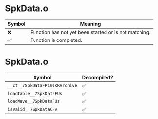 # SpkData.o
| Symbol | Meaning 
| ------------- | ------------- 
| :x: | Function has not yet been started or is not matching. 
| :white_check_mark: | Function is completed. 


# SpkData.o
| Symbol | Decompiled? |
| ------------- | ------------- |
| `__ct__7SpkDataFP10JKRArchive` | :white_check_mark: |
| `loadTable__7SpkDataFUs` | :white_check_mark: |
| `loadWave__7SpkDataFUs` | :white_check_mark: |
| `isValid__7SpkDataCFv` | :white_check_mark: |
